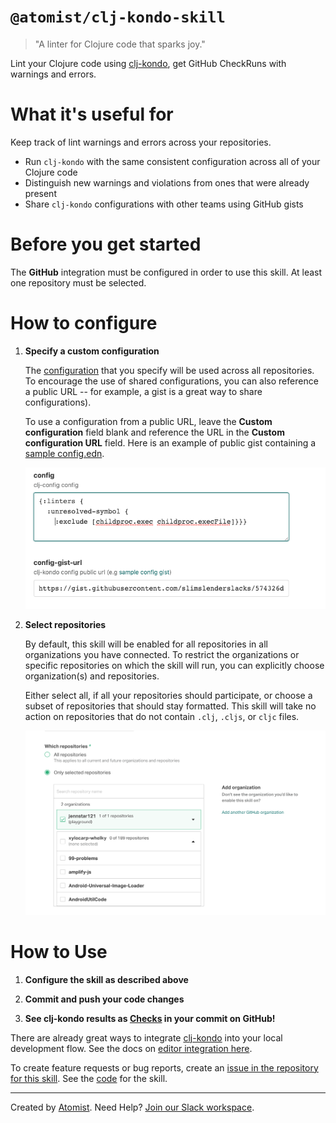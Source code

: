 # `@atomist/clj-kondo-skill`

> "A linter for Clojure code that sparks joy."

Lint your Clojure code using [clj-kondo][clj-kondo], get GitHub CheckRuns with
warnings and errors.

<!---atomist-skill-readme:start--->

# What it's useful for

Keep track of lint warnings and errors across your repositories.

-   Run `clj-kondo` with the same consistent configuration across all of your
    Clojure code
-   Distinguish new warnings and violations from ones that were already present
-   Share `clj-kondo` configurations with other teams using GitHub gists

# Before you get started

The **GitHub** integration must be configured in order to use this skill. At
least one repository must be selected.

# How to configure

1.  **Specify a custom configuration**

    The [configuration][configuration] that you specify will be used across all
    repositories.  
    To encourage the use of shared configurations, you can also reference a
    public URL -- for example, a gist is a great way to share configurations).

    To use a configuration from a public URL, leave the **Custom configuration**
    field blank and reference the URL in the **Custom configuration URL** field.
    Here is an example of public gist containing a
    [sample config.edn](https://gist.githubusercontent.com/slimslenderslacks/574326df04e63527f54b4d0bb9b962d9/raw/8e0e3e6a691c434a63b661ae3869dd181c4fbb89/config.edn).

    ![config](docs/images/config.png)

1.  **Select repositories**

    By default, this skill will be enabled for all repositories in all
    organizations you have connected. To restrict the organizations or specific
    repositories on which the skill will run, you can explicitly choose
    organization(s) and repositories.

    Either select all, if all your repositories should participate, or choose a
    subset of repositories that should stay formatted. This skill will take no
    action on repositories that do not contain `.clj`, `.cljs`, or `cljc` files.

    ![repo-filter](docs/images/repo-filter.png)

# How to Use

1. **Configure the skill as described above**

1. **Commit and push your code changes**

1. **See clj-kondo results as [Checks][checks] in your commit on GitHub!**

There are already great ways to integrate [clj-kondo][clj-kondo] into your local
development flow. See the docs on [editor integration here][editor-integration].

To create feature requests or bug reports, create an
[issue in the repository for this skill](https://github.com/atomist-skills/clj-kondo-skill/issues).
See the [code](https://github.com/atomist-skills/clj-kondo-skill) for the skill.

[clj-kondo]: https://github.com/borkdude/clj-kondo
[configuration]: https://github.com/borkdude/clj-kondo/blob/master/doc/config.md
[editor-integration]:
    https://github.com/borkdude/clj-kondo/blob/master/doc/editor-integration.md
[gist-url]:
    https://gist.githubusercontent.com/slimslenderslacks/574326df04e63527f54b4d0bb9b962d9/raw/8e0e3e6a691c434a63b661ae3869dd181c4fbb89/config.edn

<!---atomist-skill-readme:end--->

---

Created by [Atomist][atomist]. Need Help? [Join our Slack workspace][slack].

[atomist]: https://atomist.com/ "Atomist - How Teams Deliver Software"
[slack]: https://join.atomist.com/ "Atomist Community Slack"
[checks]:
    https://help.github.com/en/enterprise/2.15/user/articles/about-status-checks#checks
    "GitHub Checks"
